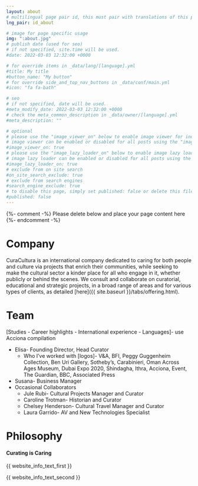 ```yaml
---
layout: about
# multilingual page pair id, this must pair with translations of this page. (This name must be unique)
lng_pair: id_about

# image for page specific usage
img: ":about.jpg"
# publish date (used for seo)
# if not specified, site.time will be used.
#date: 2022-03-03 12:32:00 +0000

# for override items in _data/lang/[language].yml
#title: My title
#button_name: "My button"
# for override side_and_top_nav_buttons in _data/conf/main.yml
#icon: "fa fa-bath"

# seo
# if not specified, date will be used.
#meta_modify_date: 2022-03-03 12:32:00 +0000
# check the meta_common_description in _data/owner/[language].yml
#meta_description: ""

# optional
# please use the "image_viewer_on" below to enable image viewer for individual pages or posts (_posts/ or [language]/_posts folders).
# image viewer can be enabled or disabled for all posts using the "image_viewer_posts: true" setting in _data/conf/main.yml.
#image_viewer_on: true
# please use the "image_lazy_loader_on" below to enable image lazy loader for individual pages or posts (_posts/ or [language]/_posts folders).
# image lazy loader can be enabled or disabled for all posts using the "image_lazy_loader_posts: true" setting in _data/conf/main.yml.
#image_lazy_loader_on: true
# exclude from on site search
#on_site_search_exclude: true
# exclude from search engines
#search_engine_exclude: true
# to disable this page, simply set published: false or delete this file
#published: false
---
```


{%- comment -%} Please delete below and place your page content here {%- endcomment -%}
# Company
CuraCultura is an international company dedicated to caring for both people and culture via projects that enrich their communities, while seeking to make the cultural sector a kinder place for all who engage in it, whether publicly or behind the scenes. 
We consult and collaborate on curatorial, educational and strategic projects, in a broad range of areas and for various types of clients, as detailed [here]({{ site.baseurl }}/tabs/offering.html).

# Team
[Studies - Career highlights - International experience - Languages]- use Acciona compilation
- Elisa- Founding Director, Head Curator
    - Who I’ve worked with [logos]- V&A, BFI, Peggy Guggenheim Collection, Ben Uri Gallery, Sotheby’s, Carabinieri, Oman Across Ages Museum, Dubai Expo 2020, Shindagha, Ithra, Acciona, Event, The Guardian, BBC, Associated Press 
- Susana- Business Manager
- Occasional Collaborators
    - Jule Rubi- Cultural Projects Manager and Curator
    - Caroline Trotman- Historian and Curator 
    - Chelsey Henderson- Cultural Travel Manager and Curator
    - Laura Garrido- AV and New Technologies Specialist

# Philosophy
#### Curating is Caring 

{{ website_info_text_first }}

{{ website_info_text_second }}
